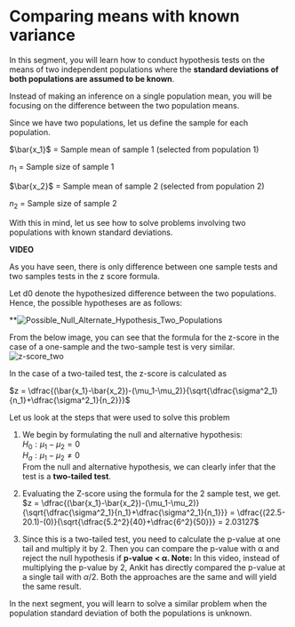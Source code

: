 # Comparing means with known variance

In this segment, you will learn how to conduct hypothesis tests on the means of two independent populations where the **standard deviations of both populations are assumed to be known**.

Instead of making an inference on a single population mean, you will be focusing on the difference between the two population means.

Since we have two populations, let us define the sample for each population.

$\bar{x_1}$ = Sample mean of sample 1 (selected from population 1)

$n_1$ = Sample size of sample 1

$\bar{x_2}$ = Sample mean of sample 2 (selected from population 2)

$n_2$ = Sample size of sample 2

With this in mind, let us see how to solve problems involving two populations with known standard deviations.

**VIDEO**

As you have seen, there is only difference between one sample tests and two samples tests in the z score formula.

Let d0 denote the hypothesized difference between the two populations. Hence, the possible hypotheses are as follows:

**![Possible_Null_Alternate_Hypothesis_Two_Populations](https://i.ibb.co/tH8DWmk/Possible-Null-Alternate-Hypothesis-Two-Populations.png)

From the below image, you can see that the formula for the z-score in the case of a one-sample and the two-sample test is very similar.  
![z-score_two](https://i.ibb.co/8NF2W09/z-score-two-sample.png)

In the case of a two-tailed test, the z-score is calculated as  

$z = \dfrac{(\bar{x_1}-\bar{x_2})-(\mu_1-\mu_2)}{\sqrt{\dfrac{\sigma^2_1}{n_1}+\dfrac{\sigma^2_1}{n_2}}}$

Let us look at the steps that were used to solve this problem

1. We begin by formulating the null and alternative hypothesis:  
    $H_0:\mu_1−\mu_2=0$  
    $H_a:\mu_1−\mu_2\ne0$  
    From the null and alternative hypothesis, we can clearly infer that the test is a **two-tailed test**.
2. Evaluating the Z-score using the formula for the 2 sample test, we get.  
    $z = \dfrac{(\bar{x_1}-\bar{x_2})-(\mu_1-\mu_2)}{\sqrt{\dfrac{\sigma^2_1}{n_1}+\dfrac{\sigma^2_1}{n_1}}} = \dfrac{(22.5-20.1)-(0)}{\sqrt{\dfrac{5.2^2}{40}+\dfrac{6^2}{50}}} = 2.03127$
 
3. Since this is a two-tailed test, you need to calculate the p-value at one tail and multiply it by 2. Then you can compare the p-value with α and reject the null hypothesis if **p-value < α.
    Note:** In this video, instead of multiplying the p-value by 2, Ankit has directly compared the p-value at a single tail with $\alpha/2$. Both the approaches are the same and will yield the same result.

In the next segment, you will learn to solve a similar problem when the population standard deviation of both the populations is unknown.
